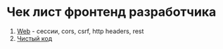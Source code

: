 # Чек лист фронтенд разработчика 


1. [Web](https://github.com/sagalatov/checklist/blob/sections/Web.md) - сессии, cors, csrf, http headers, rest
2. [Чистый код](https://github.com/sagalatov/checklist/blob/sections/PureCode.md)
